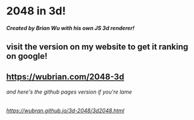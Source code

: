 # 2048 in 3d!
##### Created by Brian Wu with his own JS 3d renderer!
## visit the version on my website to get it ranking on google! 
## https://wubrian.com/2048-3d
###### and here's the github pages version if you're lame
###### https://wubran.github.io/3d-2048/3d2048.html
